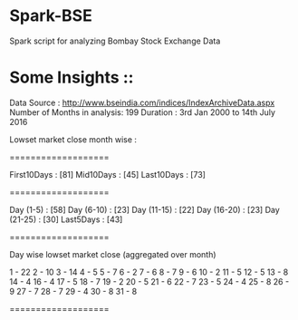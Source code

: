 # Spark-BSE
Spark script for analyzing Bombay Stock Exchange Data

Some Insights ::
=============

Data Source : http://www.bseindia.com/indices/IndexArchiveData.aspx
Number of Months in analysis: 199
Duration : 3rd Jan 2000 to 14th July 2016

Lowset market close month wise :

===================

First10Days : [81]
Mid10Days   : [45]
Last10Days  : [73]

===================

Day (1-5)   : [58]
Day (6-10)  : [23]
Day (11-15) : [22]
Day (16-20) : [23]
Day (21-25) : [30]
Last5Days   : [43]

===================

Day wise lowset market close (aggregated over month)

1  - 22
2  - 10
3  - 14
4  - 5
5  - 7
6  - 2
7  - 6
8  - 7
9  - 6
10 - 2
11 - 5
12 - 5
13 - 8
14 - 4
16 - 4
17 - 5
18 - 7
19 - 2
20 - 5
21 - 6
22 - 7
23 - 5
24 - 4
25 - 8
26 - 9
27 - 7
28 - 7
29 - 4
30 - 8
31 - 8

===================
